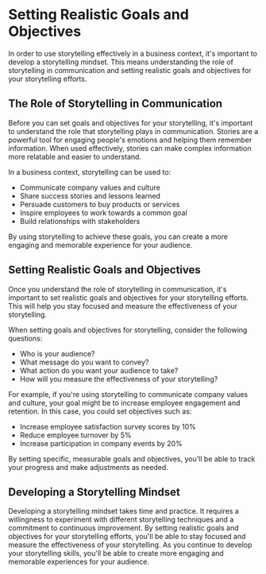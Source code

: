 Setting Realistic Goals and Objectives
====================================================================================

In order to use storytelling effectively in a business context, it's important to develop a storytelling mindset. This means understanding the role of storytelling in communication and setting realistic goals and objectives for your storytelling efforts.

The Role of Storytelling in Communication
-----------------------------------------

Before you can set goals and objectives for your storytelling, it's important to understand the role that storytelling plays in communication. Stories are a powerful tool for engaging people's emotions and helping them remember information. When used effectively, stories can make complex information more relatable and easier to understand.

In a business context, storytelling can be used to:

* Communicate company values and culture
* Share success stories and lessons learned
* Persuade customers to buy products or services
* Inspire employees to work towards a common goal
* Build relationships with stakeholders

By using storytelling to achieve these goals, you can create a more engaging and memorable experience for your audience.

Setting Realistic Goals and Objectives
--------------------------------------

Once you understand the role of storytelling in communication, it's important to set realistic goals and objectives for your storytelling efforts. This will help you stay focused and measure the effectiveness of your storytelling.

When setting goals and objectives for storytelling, consider the following questions:

* Who is your audience?
* What message do you want to convey?
* What action do you want your audience to take?
* How will you measure the effectiveness of your storytelling?

For example, if you're using storytelling to communicate company values and culture, your goal might be to increase employee engagement and retention. In this case, you could set objectives such as:

* Increase employee satisfaction survey scores by 10%
* Reduce employee turnover by 5%
* Increase participation in company events by 20%

By setting specific, measurable goals and objectives, you'll be able to track your progress and make adjustments as needed.

Developing a Storytelling Mindset
---------------------------------

Developing a storytelling mindset takes time and practice. It requires a willingness to experiment with different storytelling techniques and a commitment to continuous improvement. By setting realistic goals and objectives for your storytelling efforts, you'll be able to stay focused and measure the effectiveness of your storytelling. As you continue to develop your storytelling skills, you'll be able to create more engaging and memorable experiences for your audience.
